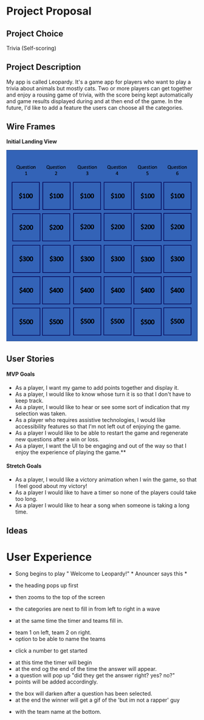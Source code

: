 # Project Proposal

## Project Choice 

Trivia (Self-scoring)


## Project Description 

My app is called Leopardy. It's a game app for players who want to play a trivia about animals but mostly cats. Two or more players can get together and enjoy a rousing game of trivia, with the score being kept automatically and game results displayed during and at then end of the game. In the future, I'd like to add a feature the users can choose all the categories. 

## Wire Frames

**Initial Landing View**

![](images/jeo.png)

## User Stories

#### MVP Goals

- As a player, I want my game to add points together and display it.
- As a player, I would like to know whose turn it is so that I don't have to keep track.
- As a player, I would like to hear or see some sort of indication that my selection was taken. 
- As a player who requires assistive technologies, I would like accessibility features so that I'm not left out of enjoying the game.
- As a player I would like to be able to restart the game and regenerate new questions after a win or loss.
- As a player, I want the UI to be engaging and out of the way so that I enjoy the experience of playing the game.\*\*

#### Stretch Goals

- As a player, I would like a victory animation when I win the game, so that I feel good about my victory!
- As a player I would like to have a timer so none of the players could take too long.
- As a player I would like to hear a song when someone is taking a long time.

## Ideas

# User Experience
* Song begins to play 
" Welcome to Leopardy!"  * Anouncer says this *
* the heading pops up first
* then zooms to the top of the screen

* the categories are next to fill in from left to right in a wave
* at the same time the timer and teams fill in.
- team 1 on left, team 2 on right.
- option to be able to name the teams

* click a number to get started 
- at this time the timer will begin 
- at the end og the end of the time the answer will appear.
- a question will pop up "did they get the answer right? yes? no?"
- points will be added accordingly.

* the box will darken after a question has been selected.
* at the end the winner will get a gif of the 'but im not a rapper' guy
- with the team name at the bottom.